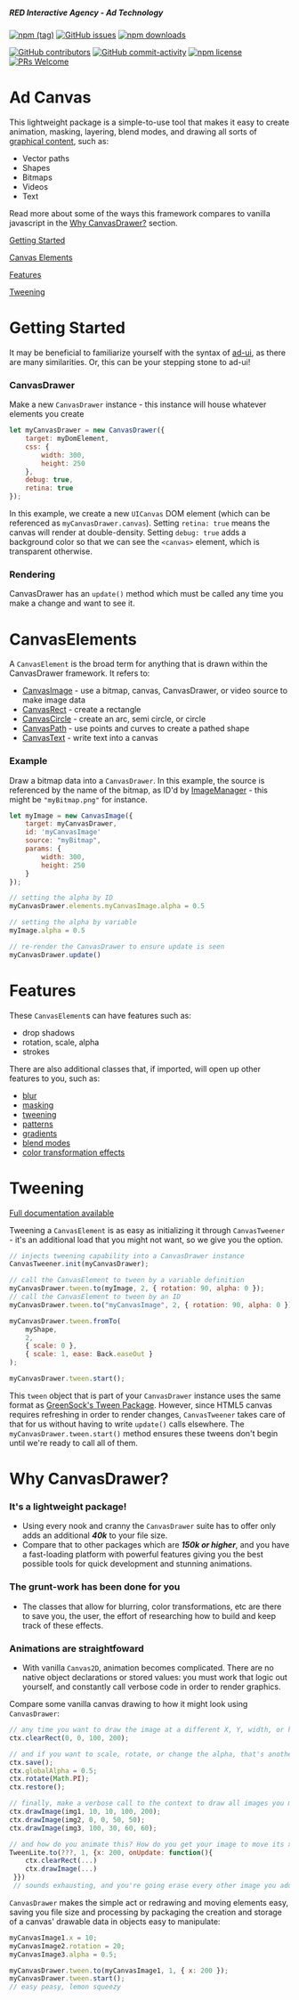##### RED Interactive Agency - Ad Technology

[![npm (tag)](https://img.shields.io/npm/v/@ff0000-ad-tech%2Fad-canvas.svg?style=flat-square)](https://www.npmjs.com/package/@ff0000-ad-tech%2Fad-canvas)
[![GitHub issues](https://img.shields.io/github/issues/ff0000-ad-tech/ad-canvas.svg?style=flat-square)](https://github.com/ff0000-ad-tech/ad-canvas)
[![npm downloads](https://img.shields.io/npm/dm/@ff0000-ad-tech%2Fad-canvas.svg?style=flat-square)](https://www.npmjs.com/package/@ff0000-ad-tech%2Fad-canvas)

[![GitHub contributors](https://img.shields.io/github/contributors/ff0000-ad-tech/ad-canvas.svg?style=flat-square)](https://github.com/ff0000-ad-tech/ad-canvas/graphs/contributors/)
[![GitHub commit-activity](https://img.shields.io/github/commit-activity/y/ff0000-ad-tech/ad-canvas.svg?style=flat-square)](https://github.com/ff0000-ad-tech/ad-canvas/commits/master)
[![npm license](https://img.shields.io/npm/l/@ff0000-ad-tech%2Fad-canvas.svg?style=flat-square)](https://github.com/ff0000-ad-tech/ad-canvas/blob/master/LICENSE)
[![PRs Welcome](https://img.shields.io/badge/PRs-welcome-brightgreen.svg?style=flat-square)](http://makeapullrequest.com)

# Ad Canvas

This lightweight package is a simple-to-use tool that makes it easy to create animation, masking, layering, blend modes, and drawing all sorts of [graphical content](#canvasElements), such as:

-   Vector paths
-   Shapes
-   Bitmaps
-   Videos
-   Text

Read more about some of the ways this framework compares to vanilla javascript in the [Why CanvasDrawer?](#why-canvasdrawer) section.

[Getting Started](#getting-started)

[Canvas Elements](#canvasElements)

[Features](#features)

[Tweening](#tweening)

# Getting Started

<a name="getting-started"></a>

It may be beneficial to familiarize yourself with the syntax of [ad-ui](https://github.com/ff0000-ad-tech/ad-ui/blob/master/README.md), as there are many similarities. Or, this can be your stepping stone to ad-ui!

### CanvasDrawer

Make a new `CanvasDrawer` instance - this instance will house whatever elements you create

```javascript
let myCanvasDrawer = new CanvasDrawer({
    target: myDomElement,
    css: {
        width: 300,
        height: 250
    },
    debug: true,
    retina: true
});
```

In this example, we create a new `UICanvas` DOM element (which can be referenced as `myCanvasDrawer.canvas`). Setting `retina: true` means the canvas will render at double-density. Setting `debug: true` adds a background color so that we can see the `<canvas>` element, which is transparent otherwise.

### **Rendering**

CanvasDrawer has an `update()` method which must be called any time you make a change and want to see it.

# CanvasElements

<a name="canvasElements"></a>

A `CanvasElement` is the broad term for anything that is drawn within the CanvasDrawer framework. It refers to:

-   [CanvasImage](https://ff0000-ad-tech.github.io/ad-docs/pages/CanvasImage.html) - use a bitmap, canvas, CanvasDrawer, or video source to make image data
-   [CanvasRect](https://ff0000-ad-tech.github.io/ad-docs/pages/CanvasRect.html) - create a rectangle
-   [CanvasCircle](https://ff0000-ad-tech.github.io/ad-docs/pages/CanvasCircle.html) - create an arc, semi circle, or circle
-   [CanvasPath](https://ff0000-ad-tech.github.io/ad-docs/pages/CanvasPath.html) - use points and curves to create a pathed shape
-   [CanvasText](https://ff0000-ad-tech.github.io/ad-docs/pages/CanvasText.html) - write text into a canvas

### Example

Draw a bitmap data into a `CanvasDrawer`. In this example, the source is referenced by the name of the bitmap, as ID'd by [ImageManager](https://github.com/ff0000-ad-tech/ad-control/blob/master/README.md) - this might be `"myBitmap.png"` for instance.

```javascript
let myImage = new CanvasImage({
    target: myCanvasDrawer,
    id: 'myCanvasImage'
    source: "myBitmap",
    params: {
        width: 300,
        height: 250
    }
});

// setting the alpha by ID
myCanvasDrawer.elements.myCanvasImage.alpha = 0.5

// setting the alpha by variable
myImage.alpha = 0.5

// re-render the CanvasDrawer to ensure update is seen
myCanvasDrawer.update()
```

# Features

<a name="features"></a>

These `CanvasElement`s can have features such as:

-   drop shadows
-   rotation, scale, alpha
-   strokes

There are also additional classes that, if imported, will open up other features to you, such as:

-   [blur](https://ff0000-ad-tech.github.io/ad-docs/pages/CanvasBlur.html)
-   [masking](https://ff0000-ad-tech.github.io/ad-docs/pages/CanvasBlendMode.html#.DEST_ATOP__anchor)
-   [tweening](https://ff0000-ad-tech.github.io/ad-docs/pages/CanvasTweener.html)
-   [patterns](https://ff0000-ad-tech.github.io/ad-docs/pages/CanvasTexture.html#.makePattern__anchor)
-   [gradients](https://ff0000-ad-tech.github.io/ad-docs/pages/CanvasTexture.html#.makeLinearGradient__anchor)
-   [blend modes](https://ff0000-ad-tech.github.io/ad-docs/pages/CanvasBlendMode.html)
-   [color transformation effects](https://ff0000-ad-tech.github.io/ad-docs/pages/CanvasColoring.html)

# Tweening

<a name="tweening"></a>

[Full documentation available](https://ff0000-ad-tech.github.io/ad-docs/pages/CanvasTweener.html)

Tweening a `CanvasElement` is as easy as initializing it through `CanvasTweener` - it's an additional load that you might not want, so we give you the option.

```javascript
// injects tweening capability into a CanvasDrawer instance
CanvasTweener.init(myCanvasDrawer);

// call the CanvasElement to tween by a variable definition
myCanvasDrawer.tween.to(myImage, 2, { rotation: 90, alpha: 0 });
// call the CanvasElement to tween by an ID
myCanvasDrawer.tween.to("myCanvasImage", 2, { rotation: 90, alpha: 0 });

myCanvasDrawer.tween.fromTo(
    myShape,
    2,
    { scale: 0 },
    { scale: 1, ease: Back.easeOut }
);

myCanvasDrawer.tween.start();
```

This `tween` object that is part of your `CanvasDrawer` instance uses the same format as [GreenSock's Tween Package](https://greensock.com/). However, since HTML5 canvas requires refreshing in order to render changes, `CanvasTweener` takes care of that for us without having to write `update()` calls elsewhere. The `myCanvasDrawer.tween.start()` method ensures these tweens don't begin until we're ready to call all of them.

# Why CanvasDrawer?

<a name="why-canvasdrawer"></a>

### It's a lightweight package!

-   Using every nook and cranny the `CanvasDrawer` suite has to offer only adds an additional **_40k_** to your file size.
-   Compare that to other packages which are **_150k or higher_**, and you have a fast-loading platform with powerful features giving you the best possible tools for quick development and stunning animations.

### The grunt-work has been done for you

-   The classes that allow for blurring, color transformations, etc are there to save you, the user, the effort of researching how to build and keep track of these effects.

### Animations are straightfoward

-   With vanilla `Canvas2D`, animation becomes complicated. There are no native object declarations or stored values: you must work that logic out yourself, and constantly call verbose code in order to render graphics.

Compare some vanilla canvas drawing to how it might look using `CanvasDrawer`:

```javascript
// any time you want to draw the image at a different X, Y, width, or height, you need to clear your canvas ...
ctx.clearRect(0, 0, 100, 200);

// and if you want to scale, rotate, or change the alpha, that's another kind of logic you must develop code for and manage yourself
ctx.save();
ctx.globalAlpha = 0.5;
ctx.rotate(Math.PI);
ctx.restore();

// finally, make a verbose call to the context to draw all images you may have created
ctx.drawImage(img1, 10, 10, 100, 200);
ctx.drawImage(img2, 0, 0, 50, 50);
ctx.drawImage(img3, 100, 30, 60, 60);

// and how do you animate this? How do you get your image to move its x-coordinate using TweenLite?
TweenLite.to(???, 1, {x: 200, onUpdate: function(){
    ctx.clearRect(...)
    ctx.drawImage(...)
 }})
 // sounds exhausting, and you're going erase every other image you added unless you put in additional conditions to re-draw them.
```

`CanvasDrawer` makes the simple act or redrawing and moving elements easy, saving you file size and processing by packaging the creation and storage of a canvas' drawable data in objects easy to manipulate:

```javascript
myCanvasImage1.x = 10;
myCanvasImage2.rotation = 20;
myCanvasImage3.alpha = 0.5;

myCanvasDrawer.tween.to(myCanvasImage1, 1, { x: 200 });
myCanvasDrawer.tween.start();
// easy peasy, lemon squeezy
```
